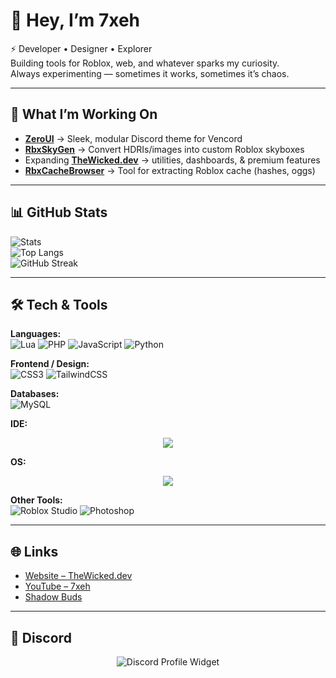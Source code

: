 # 👋 Hey, I’m 7xeh

⚡ Developer • Designer • Explorer  
Building tools for Roblox, web, and whatever sparks my curiosity.  
Always experimenting — sometimes it works, sometimes it’s chaos.  

---

## 🚀 What I’m Working On
- **[ZeroUI](https://github.com/7xeh/ZeroUI)** → Sleek, modular Discord theme for Vencord  
- **[RbxSkyGen](https://github.com/7xeh/RbxSkyGen)** → Convert HDRIs/images into custom Roblox skyboxes  
- Expanding **[TheWicked.dev](https://thewicked.dev)** → utilities, dashboards, & premium features  
- **[RbxCacheBrowser](https://github.com/7xeh/RbxCacheBrowser)** → Tool for extracting Roblox cache (hashes, oggs)  

---

## 📊 GitHub Stats
![Stats](https://github-readme-stats.vercel.app/api?username=7xeh&show_icons=true&theme=radical&hide_border=true)  
![Top Langs](https://github-readme-stats.vercel.app/api/top-langs/?username=7xeh&layout=compact&theme=radical&hide_border=true)  
![GitHub Streak](https://streak-stats.demolab.com?user=7xeh&theme=radical&hide_border=true)

---

## 🛠️ Tech & Tools

**Languages:**  
![Lua](https://img.shields.io/badge/Lua-2C2D72?style=for-the-badge&logo=lua&logoColor=white)
![PHP](https://img.shields.io/badge/PHP-777BB4?style=for-the-badge&logo=php&logoColor=white)
![JavaScript](https://img.shields.io/badge/JavaScript-323330?style=for-the-badge&logo=javascript&logoColor=F7DF1E)
![Python](https://img.shields.io/badge/Python-14354C?style=for-the-badge&logo=python&logoColor=yellow)

**Frontend / Design:**  
![CSS3](https://img.shields.io/badge/CSS3-1572B6?style=for-the-badge&logo=css3&logoColor=white)
![TailwindCSS](https://img.shields.io/badge/Tailwind_CSS-38B2AC?style=for-the-badge&logo=tailwind-css&logoColor=white)

**Databases:**  
![MySQL](https://img.shields.io/badge/MySQL-005C84?style=for-the-badge&logo=mysql&logoColor=white)

**IDE:**  
<p align="center">
  <a href="https://code.visualstudio.com/">
    <img src="https://go-skill-icons.vercel.app/api/icons?i=vscode&theme=dark" />
  </a>
</p>

**OS:**  
<p align="center">
  <a href="https://go-skill-icons.vercel.app/">
    <img src="https://go-skill-icons.vercel.app/api/icons?i=windows&theme=dark" />
  </a>
</p>

**Other Tools:**  
![Roblox Studio](https://img.shields.io/badge/Roblox_Studio-00A2FF?style=for-the-badge&logo=roblox&logoColor=white)
![Photoshop](https://img.shields.io/badge/Photoshop-31A8FF?style=for-the-badge&logo=adobephotoshop&logoColor=white)

---

## 🌐 Links
- [Website – TheWicked.dev](https://thewicked.dev)  
- [YouTube – 7xeh](https://youtube.com/@7xeh)  
- [Shadow Buds](https://youtube.com/@ShadowBuds)  

---

## 💬 Discord
<p align="center">
  <img src="https://discord.c99.nl/widget/theme-3/785035260852830219.png" alt="Discord Profile Widget"/>
</p>
